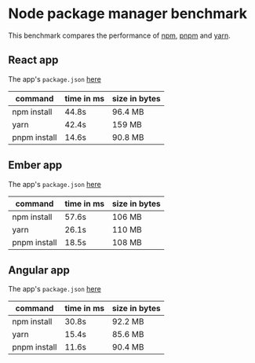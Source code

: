 # Node package manager benchmark

This benchmark compares the performance of [npm](https://github.com/npm/npm), [pnpm](https://github.com/pnpm/pnpm) and [yarn](https://github.com/yarnpkg/yarn).

## React app

The app's `package.json` [here](./fixtures/react-app/package.json)

| command | time in ms | size in bytes |
| --- | --- | --- |
| npm install | 44.8s | 96.4 MB |
| yarn | 42.4s | 159 MB |
| pnpm install | 14.6s | 90.8 MB |

## Ember app

The app's `package.json` [here](./fixtures/ember-quickstart/package.json)

| command | time in ms | size in bytes |
| --- | --- | --- |
| npm install | 57.6s | 106 MB |
| yarn | 26.1s | 110 MB |
| pnpm install | 18.5s | 108 MB |

## Angular app

The app's `package.json` [here](./fixtures/angular-quickstart/package.json)

| command | time in ms | size in bytes |
| --- | --- | --- |
| npm install | 30.8s | 92.2 MB |
| yarn | 15.4s | 85.6 MB |
| pnpm install | 11.6s | 90.4 MB |